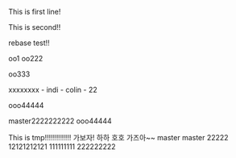 This is first line!

This is second!!

rebase test!!

oo1
oo222

oo333

xxxxxxxx - indi - colin - 22

ooo44444

master2222222222
ooo44444

This is tmp!!!!!!!!!!!!!
가보자! 하하 호호  가즈아~~
master
master 22222
12121212121
111111111
222222222